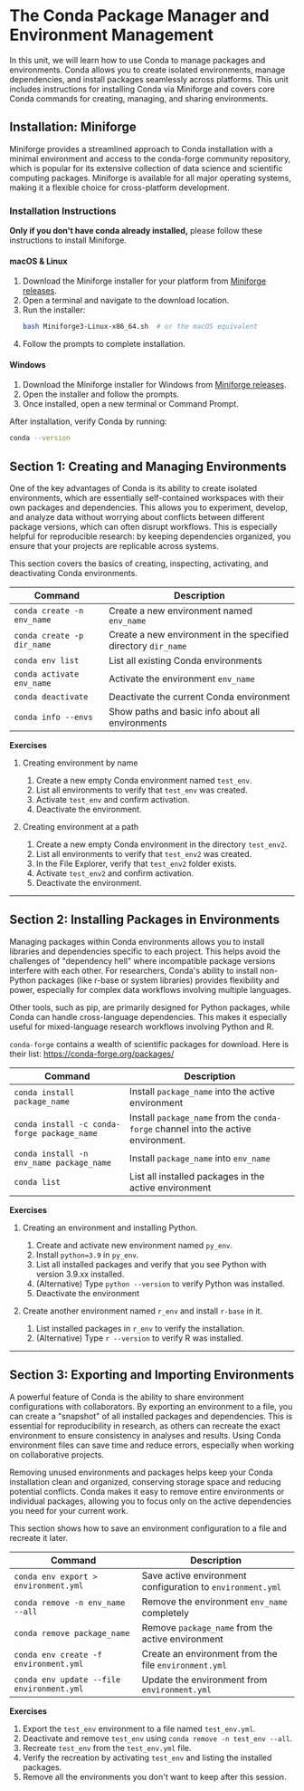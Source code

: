 # The Conda Package Manager and Environment Management

In this unit, we will learn how to use Conda to manage packages and environments. Conda allows you to create isolated environments, manage dependencies, and install packages seamlessly across platforms. This unit includes instructions for installing Conda via Miniforge and covers core Conda commands for creating, managing, and sharing environments. 


## Installation: Miniforge

Miniforge provides a streamlined approach to Conda installation with a minimal environment and access to the conda-forge community repository, which is popular for its extensive collection of data science and scientific computing packages. Miniforge is available for all major operating systems, making it a flexible choice for cross-platform development.



### Installation Instructions

 **Only if you don't have conda already installed,** please follow these instructions to install Miniforge. 

#### macOS & Linux

1. Download the Miniforge installer for your platform from [Miniforge releases](https://github.com/conda-forge/miniforge/releases).
2. Open a terminal and navigate to the download location.
3. Run the installer:
   ```bash
   bash Miniforge3-Linux-x86_64.sh  # or the macOS equivalent
   ```
4. Follow the prompts to complete installation.

#### Windows

1. Download the Miniforge installer for Windows from [Miniforge releases](https://github.com/conda-forge/miniforge/releases).
2. Open the installer and follow the prompts.
3. Once installed, open a new terminal or Command Prompt.

After installation, verify Conda by running:
```bash
conda --version
```





## Section 1: Creating and Managing Environments

One of the key advantages of Conda is its ability to create isolated environments, which are essentially self-contained workspaces with their own packages and dependencies. This allows you to experiment, develop, and analyze data without worrying about conflicts between different package versions, which can often disrupt workflows. This is especially helpful for reproducible research: by keeping dependencies organized, you ensure that your projects are replicable across systems.

This section covers the basics of creating, inspecting, activating, and deactivating Conda environments.


| Command                         | Description                                      |
|---------------------------------|--------------------------------------------------|
| `conda create -n env_name`      | Create a new environment named `env_name`        |
| `conda create -p dir_name`      | Create a new environment in the specified directory `dir_name`        |
| `conda env list`                | List all existing Conda environments             |
| `conda activate env_name`       | Activate the environment `env_name`              |
| `conda deactivate`              | Deactivate the current Conda environment         |
| `conda info --envs`             | Show paths and basic info about all environments |



 **Exercises**

1. Creating environment by name
   1. Create a new empty Conda environment named `test_env`.
   2. List all environments to verify that `test_env` was created.
   3. Activate `test_env` and confirm activation.
   4. Deactivate the environment.

2. Creating environment at a path
   1. Create a new empty Conda environment in the directory `test_env2`.
   2. List all environments to verify that `test_env2` was created.
   3. In the File Explorer, verify that `test_env2` folder exists.
   4. Activate `test_env2` and confirm activation.
   5. Deactivate the environment.

---



## Section 2: Installing Packages in Environments

Managing packages within Conda environments allows you to install libraries and dependencies specific to each project. This helps avoid the challenges of "dependency hell" where incompatible package versions interfere with each other. For researchers, Conda's ability to install non-Python packages (like r-base or system libraries) provides flexibility and power, especially for complex data workflows involving multiple languages.

Other tools, such as pip, are primarily designed for Python packages, while Conda can handle cross-language dependencies. This makes it especially useful for mixed-language research workflows involving Python and R.

`conda-forge` contains a wealth of scientific packages for download.  Here is their list: https://conda-forge.org/packages/


| Command                                | Description                                      |
|----------------------------------------|--------------------------------------------------|
| `conda install package_name`           | Install `package_name` into the active environment |
| `conda install -c conda-forge package_name`           | Install `package_name` from the `conda-forge` channel into the active environment. |
| `conda install -n env_name package_name` | Install `package_name` into `env_name`            |
| `conda list`                           | List all installed packages in the active environment |


**Exercises**

1. Creating an environment and installing Python.
   1. Create and activate new environment named `py_env`.
   2. Install `python=3.9` in `py_env`.
   3. List all installed packages and verify that you see Python with version 3.9.xx installed.
   4. (Alternative) Type `python --version` to verify Python was installed. 
   5. Deactivate the environment

2. Create another environment named `r_env` and install `r-base` in it.
   1. List installed packages in `r_env` to verify the installation.
   2. (Alternative) Type `r --version` to verify R was installed.



---



## Section 3: Exporting and Importing Environments

A powerful feature of Conda is the ability to share environment configurations with collaborators. By exporting an environment to a file, you can create a "snapshot" of all installed packages and dependencies. This is essential for reproducibility in research, as others can recreate the exact environment to ensure consistency in analyses and results. Using Conda environment files can save time and reduce errors, especially when working on collaborative projects.  

Removing unused environments and packages helps keep your Conda installation clean and organized, conserving storage space and reducing potential conflicts. Conda makes it easy to remove entire environments or individual packages, allowing you to focus only on the active dependencies you need for your current work.

This section shows how to save an environment configuration to a file and recreate it later.  

| Command                                     | Description                                              |
|---------------------------------------------|----------------------------------------------------------|
| `conda env export > environment.yml`        | Save active environment configuration to `environment.yml` |
| `conda remove -n env_name --all`     | Remove the environment `env_name` completely |
| `conda remove package_name`          | Remove `package_name` from the active environment |
| `conda env create -f environment.yml`       | Create an environment from the file `environment.yml`    |
| `conda env update --file environment.yml`   | Update the environment from `environment.yml`            |


**Exercises**

1. Export the `test_env` environment to a file named `test_env.yml`.
2. Deactivate and remove `test_env` using `conda remove -n test_env --all`.
3. Recreate `test_env` from the `test_env.yml` file.
4. Verify the recreation by activating `test_env` and listing the installed packages.
5. Remove all the environments you don't want to keep after this session.

